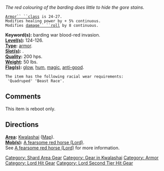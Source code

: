*The red colouring of the barding does little to hide the gore stains.*

[`Armor`` ``class`](Armor_Values "wikilink")` is 24-27.`  
`Modifies healing power by + 5% continuous.`  
`Modifies `[`damage`` ``roll`](Damage_Roll "wikilink")` by 8 continuous.`

**Keyword(s):** barding war blood-red invasion.  
**[Level(s)](Object_Level "wikilink"):** 124-126.  
**[Type](:Category:_Object_Types "wikilink"):**
[armor](:Category:_Armor "wikilink").  
**[Slot(s)](Object_Slots "wikilink"):** <worn on body>.  
**[Quality](Object_Quality "wikilink"):** 200 hps.  
**[Weight](Object_Weight "wikilink"):** 50 lbs.  
**[Flag(s)](:Category:_Object_Flags "wikilink"):**
[glow](Glow_Flag "wikilink"), [hum](Hum_Flag "wikilink"),
[magic](Magic_Flag "wikilink"),
[anti-good](Anti-Good_Flag "wikilink").  

`The item has the following racial wear requirements:`  
` 'Quadruped' 'Beast Race'.`

## Comments

This item is reboot only.

## Directions

**[Area](:Category:_Areas "wikilink"):**
[Kwalashai](:Category:_Kwalashai "wikilink")
([Map](Kwalashai_Map "wikilink")).  
**[Mob(s)](:Category:_Mobs "wikilink"):** [A fearsome red horse
(Lord)](A_fearsome_red_horse_(Lord) "wikilink").  
See [A fearsome red horse
(Lord)](A_fearsome_red_horse_(Lord) "wikilink") for more information.  

[Category: Shard Area Gear](Category:_Shard_Area_Gear "wikilink")
[Category: Gear in Kwalashai](Category:_Gear_in_Kwalashai "wikilink")
[Category: Armor](Category:_Armor "wikilink") [Category: Lord Hit
Gear](Category:_Lord_Hit_Gear "wikilink") [Category: Lord Second Tier
Hit Gear](Category:_Lord_Second_Tier_Hit_Gear "wikilink")
